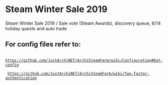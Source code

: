 # Steam Winter Sale 2019

Steam Winter Sale 2019 / Sale vote (Steam Awards), discovery queue, 6/14 holiday quests and auto trade

## For config files refer to:

<code> https://github.com/JustArchiNET/ArchiSteamFarm/wiki/Configuration#bot-config </code>

<code> https://github.com/JustArchiNET/ArchiSteamFarm/wiki/Two-factor-authentication </code>
